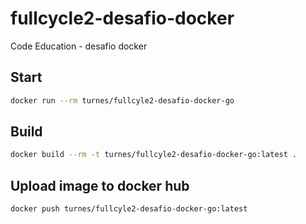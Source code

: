 # fullcycle2-desafio-docker
Code Education - desafio docker

## Start
```bash
docker run --rm turnes/fullcyle2-desafio-docker-go
```

## Build
```bash
docker build --rm -t turnes/fullcyle2-desafio-docker-go:latest .
```

## Upload image to docker hub
```bash
docker push turnes/fullcyle2-desafio-docker-go:latest
```
